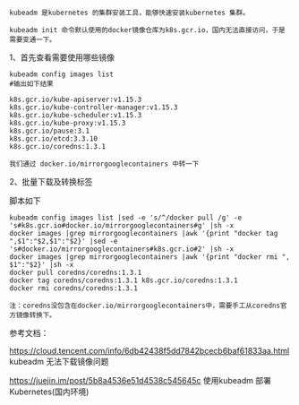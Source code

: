     kubeadm 是kubernetes 的集群安装工具，能够快速安装kubernetes 集群。

    kubeadm init 命令默认使用的docker镜像仓库为k8s.gcr.io，国内无法直接访问，于是需要变通一下。

1、首先查看需要使用哪些镜像
```
kubeadm config images list
#输出如下结果

k8s.gcr.io/kube-apiserver:v1.15.3
k8s.gcr.io/kube-controller-manager:v1.15.3
k8s.gcr.io/kube-scheduler:v1.15.3
k8s.gcr.io/kube-proxy:v1.15.3
k8s.gcr.io/pause:3.1
k8s.gcr.io/etcd:3.3.10
k8s.gcr.io/coredns:1.3.1

我们通过 docker.io/mirrorgooglecontainers 中转一下
```

2、批量下载及转换标签

脚本如下
```
kubeadm config images list |sed -e 's/^/docker pull /g' -e 's#k8s.gcr.io#docker.io/mirrorgooglecontainers#g' |sh -x
docker images |grep mirrorgooglecontainers |awk '{print "docker tag ",$1":"$2,$1":"$2}' |sed -e 's#docker.io/mirrorgooglecontainers#k8s.gcr.io#2' |sh -x
docker images |grep mirrorgooglecontainers |awk '{print "docker rmi ", $1":"$2}' |sh -x
docker pull coredns/coredns:1.3.1
docker tag coredns/coredns:1.3.1 k8s.gcr.io/coredns:1.3.1
docker rmi coredns/coredns:1.3.1

注：coredns没包含在docker.io/mirrorgooglecontainers中，需要手工从coredns官方镜像转换下。
```

参考文档：

https://cloud.tencent.com/info/6db42438f5dd7842bcecb6baf61833aa.html  kubeadm 无法下载镜像问题

https://juejin.im/post/5b8a4536e51d4538c545645c  使用kubeadm 部署 Kubernetes(国内环境)
